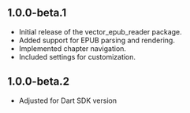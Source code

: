 ## 1.0.0-beta.1
- Initial release of the vector_epub_reader package.
- Added support for EPUB parsing and rendering.
- Implemented chapter navigation.
- Included settings for customization.

## 1.0.0-beta.2
- Adjusted for Dart SDK version